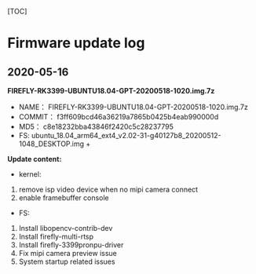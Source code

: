 [TOC]


# Firmware update log

## 2020-05-16 
**FIREFLY-RK3399-UBUNTU18.04-GPT-20200518-1020.img.7z**

* NAME： FIREFLY-RK3399-UBUNTU18.04-GPT-20200518-1020.img.7z
* COMMIT： f3ff609bcd46a36219a7865b0425b4eab990000d
* MD5： c8e18232bba43846f2420c5c28237795
* FS: ubuntu_18.04_arm64_ext4_v2.02-31-g40127b8_20200512-1048_DESKTOP.img + 

**Update content:**
* kernel:
1. remove isp video device when no mipi camera connect
2. enable framebuffer console

* FS:
1. Install libopencv-contrib-dev
2. Install firefly-multi-rtsp
3. Install firefly-3399pronpu-driver
4. Fix mipi camera preview issue
5. System startup related issues
